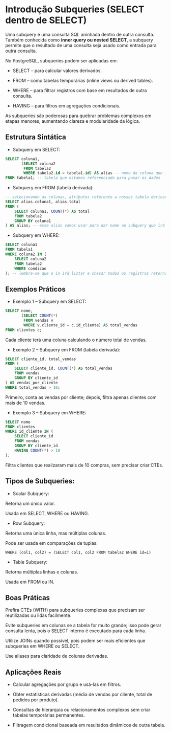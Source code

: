 # Introdução Subqueries (SELECT dentro de SELECT)

Uma subquery é uma consulta SQL aninhada dentro de outra consulta. Também conhecida como **inner query ou nested SELECT**, a subquery permite que o resultado de uma consulta seja usado como entrada para outra consulta.

No PostgreSQL, subqueries podem ser aplicadas em:

- SELECT – para calcular valores derivados.

- FROM – como tabelas temporárias (inline views ou derived tables).

- WHERE – para filtrar registros com base em resultados de outra consulta.

- HAVING – para filtros em agregações condicionais.

As subqueries são poderosas para quebrar problemas complexos em etapas menores, aumentando clareza e modularidade da lógica.

## Estrutura Sintática

- Subquery em SELECT:

```sql
SELECT coluna1,
       (SELECT coluna2
        FROM tabela2
        WHERE tabela2.id = tabela1.id) AS alias -- nome da coluna que irá retornar os dados selecionados nesta subquery durante esse select
FROM tabela1; -- tabela que estamos referenciado para puxar os dados
```

- Subquery em FROM (tabela derivada):

```sql
-- selecionando as colunas, atributos referente a nossas tabela dericada (tabela retornada de uma subquery)
SELECT alias.coluna1, alias.total
FROM (
    SELECT coluna1, COUNT(*) AS total
    FROM tabela2
    GROUP BY coluna1
) AS alias; -- esse alias vamos usar para dar nome ao subquery que irá retornar uma tabela com registros com o dados retornados
```

- Subquery em WHERE:

```sql
SELECT coluna1
FROM tabela1
WHERE coluna2 IN (
    SELECT coluna2
    FROM tabela2
    WHERE condicao
); -- lembre-se que o in irá listar e checar todos os registros retornados da subquery e essa subquery terá que satisfazer a condição do WHERE no primeiro select
```

## Exemplos Práticos

- Exemplo 1 – Subquery em SELECT:

```sql
SELECT nome,
       (SELECT COUNT(*)
        FROM vendas v
        WHERE v.cliente_id = c.id_cliente) AS total_vendas
FROM clientes c;
```

Cada cliente terá uma coluna calculando o número total de vendas.

- Exemplo 2 – Subquery em FROM (tabela derivada):

```sql
SELECT cliente_id, total_vendas
FROM (
    SELECT cliente_id, COUNT(*) AS total_vendas
    FROM vendas
    GROUP BY cliente_id
) AS vendas_por_cliente
WHERE total_vendas > 10;
```

Primeiro, conta as vendas por cliente; depois, filtra apenas clientes com mais de 10 vendas.

- Exemplo 3 – Subquery em WHERE:

```sql
SELECT nome
FROM clientes
WHERE id_cliente IN (
    SELECT cliente_id
    FROM vendas
    GROUP BY cliente_id
    HAVING COUNT(*) > 10
);
```

Filtra clientes que realizaram mais de 10 compras, sem precisar criar CTEs.

## Tipos de Subqueries:

- Scalar Subquery:

Retorna um único valor.

Usada em SELECT, WHERE ou HAVING.

- Row Subquery:

Retorna uma única linha, mas múltiplas colunas.

Pode ser usada em comparações de tuplas:

    WHERE (col1, col2) = (SELECT col1, col2 FROM tabela2 WHERE id=1)

- Table Subquery:

Retorna múltiplas linhas e colunas.

Usada em FROM ou IN.

## Boas Práticas

Prefira CTEs (WITH) para subqueries complexas que precisam ser reutilizadas ou lidas facilmente.

Evite subqueries em colunas se a tabela for muito grande; isso pode gerar consulta lenta, pois o SELECT interno é executado para cada linha.

Utilize JOINs quando possível, pois podem ser mais eficientes que subqueries em WHERE ou SELECT.

Use aliases para claridade de colunas derivadas.

## Aplicações Reais

- Calcular agregações por grupo e usá-las em filtros.

- Obter estatísticas derivadas (média de vendas por cliente, total de pedidos por produto).

- Consultas de hierarquia ou relacionamentos complexos sem criar tabelas temporárias permanentes.

- Filtragem condicional baseada em resultados dinâmicos de outra tabela.